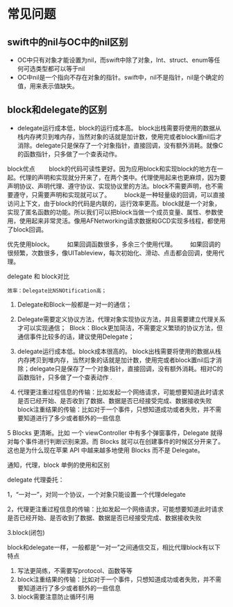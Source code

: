 # 常见问题

## swift中的nil与OC中的nil区别
- OC中只有对象才能设置为nil，而swift中除了对象，Int、struct、enum等任何可选类型都可以等于nil
- OC中nil是一个指向不存在对象的指针。swift中，nil不是指针，nil是个确定的值，用来表示值缺失。

## block和delegate的区别
- delegate运行成本低，block的运行成本高。
block出栈需要将使用的数据从栈内存拷贝到堆内存，当然对象的话就是加计数，使用完或者block置nil后才消除。delegate只是保存了一个对象指针，直接回调，没有额外消耗。就像C的函数指针，只多做了一个查表动作。

block优点
  block的代码可读性更好。因为应用block和实现block的地方在一起。代理的声明和实现就分开来了，在两个类中。代理使用起来也更麻烦，因为要声明协议、声明代理、遵守协议、实现协议里的方法。block不需要声明，也不需要遵守，只需要声明和实现就可以了。
  block是一种轻量级的回调，可以直接访问上下文，由于block的代码是内联的，运行效率更高。block就是一个对象，实现了匿名函数的功能。所以我们可以把block当做一个成员变量、属性、参数使用，使用起来非常灵活。像用AFNetworking请求数据和GCD实现多线程，都使用了block回调。

优先使用block。
  如果回调函数很多，多余三个使用代理。
  如果回调的很频繁，次数很多，像UITableview，每次初始化、滑动、点击都会回调，使用代理。

delegate 和 block对比
 
    效率：Delegate比NSNOtification高； 
1. Delegate和Block一般都是一对一的通信； 
2. Delegate需要定义协议方法，代理对象实现协议方法，并且需要建立代理关系才可以实现通信； 
      Block：Block更加简洁，不需要定义繁琐的协议方法，但通信事件比较多的话，建议使用Delegate； 

3. delegate运行成本低。block成本很高的。
block出栈需要将使用的数据从栈内存拷贝到堆内存，当然对象的话就是加计数，使用完或者block置nil后才消除；delegate只是保存了一个对象指针，直接回调，没有额外消耗。相对C的函数指针，只多做了一个查表动作 .

4. 代理更注重过程信息的传输：比如发起一个网络请求，可能想要知道此时请求是否已经开始、是否收到了数据、数据是否已经接受完成、数据接收失败
    block注重结果的传输：比如对于一个事件，只想知道成功或者失败，并不需要知道进行了多少或者额外的一些信息

5 Blocks 更清晰。比如 一个 viewController 中有多个弹窗事件，Delegate 就得对每个事件进行判断识别来源。而 Blocks 就可以在创建事件的时候区分开来了。这也是为什么现在苹果 API 中越来越多地使用 Blocks 而不是 Delegate。

通知，代理，block 单例的使用和区别

delegate 代理委托：

1，“一对一”，对同一个协议，一个对象只能设置一个代理delegate

2，代理更注重过程信息的传输：比如发起一个网络请求，可能想要知道此时请求是否已经开始、是否收到了数据、数据是否已经接受完成、数据接收失败

3.block(闭包)

block和delegate一样，一般都是“一对一”之间通信交互，相比代理block有以下特点

1. 写法更简练，不需要写protocol、函数等等
2. block注重结果的传输：比如对于一个事件，只想知道成功或者失败，并不需要知道进行了多少或者额外的一些信息
3. block需要注意防止循环引用